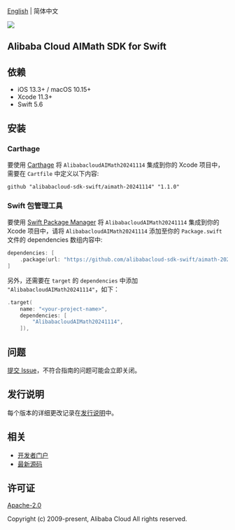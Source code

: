 [English](README.md) | 简体中文

![](https://aliyunsdk-pages.alicdn.com/icons/AlibabaCloud.svg)

## Alibaba Cloud AIMath SDK for Swift

## 依赖

- iOS 13.3+ / macOS 10.15+
- Xcode 11.3+
- Swift 5.6

## 安装

### Carthage

要使用 [Carthage](https://github.com/Carthage/Carthage) 将 `AlibabacloudAIMath20241114` 集成到你的 Xcode 项目中，需要在 `Cartfile` 中定义以下内容:

```ogdl
github "alibabacloud-sdk-swift/aimath-20241114" "1.1.0"
```

### Swift 包管理工具

要使用 [Swift Package Manager](https://swift.org/package-manager/) 将 `AlibabacloudAIMath20241114` 集成到你的 Xcode 项目中，请将 `AlibabacloudAIMath20241114` 添加至你的 `Package.swift` 文件的 dependencies 数组内容中:

```swift
dependencies: [
    .package(url: "https://github.com/alibabacloud-sdk-swift/aimath-20241114.git", from: "1.1.0")
]
```

另外，还需要在 `target` 的 `dependencies` 中添加 `"AlibabacloudAIMath20241114"`，如下：

```swift
.target(
    name: "<your-project-name>",
    dependencies: [
        "AlibabacloudAIMath20241114",
    ]),
```

## 问题

[提交 Issue](https://github.com/alibabacloud-sdk-swift/aimath-20241114/issues/new)，不符合指南的问题可能会立即关闭。

## 发行说明

每个版本的详细更改记录在[发行说明](./ChangeLog.txt)中。

## 相关

* [开发者门户](https://next.api.aliyun.com/home)
* [最新源码](https://github.com/alibabacloud-sdk-swift/aimath-20241114)

## 许可证

[Apache-2.0](http://www.apache.org/licenses/LICENSE-2.0)

Copyright (c) 2009-present, Alibaba Cloud All rights reserved.
